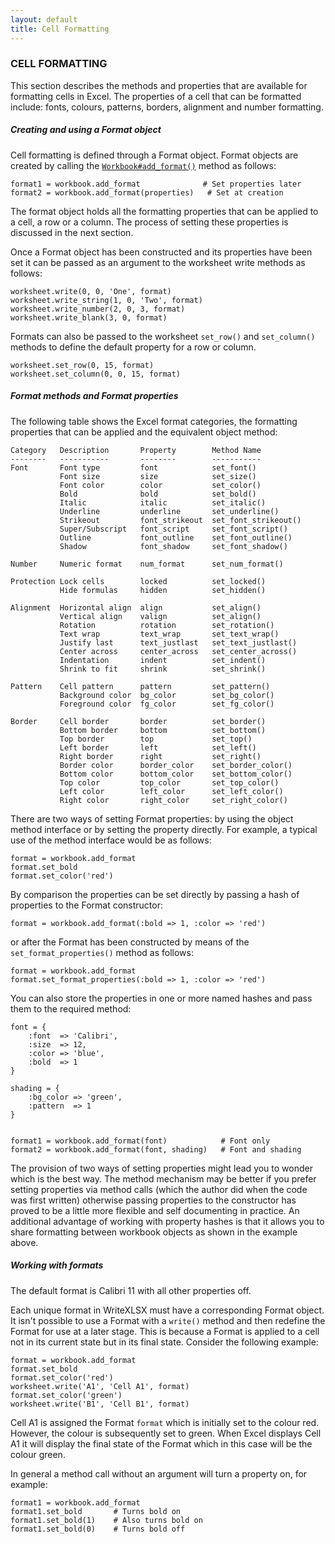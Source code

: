 ```yaml
---
layout: default
title: Cell Formatting
---
```

### <a name="cell_formatting" class="anchor" href="#cell_formatting"><span class="octicon octicon-link" /></a>CELL FORMATTING

This section describes the methods and properties that are available for
formatting cells in Excel. The properties of a cell that can be formatted
include: fonts, colours, patterns, borders, alignment and number formatting.

##### <a name="creating_and_using_a_format_object" class="anchor" href="#creating_and_using_a_format_object"><span class="octicon octicon-link" /></a>Creating and using a Format object

Cell formatting is defined through a Format object.
Format objects are created by calling the
[`Workbook#add_format()`](workbook.html#add_format) method as follows:

    format1 = workbook.add_format              # Set properties later
    format2 = workbook.add_format(properties)   # Set at creation

The format object holds all the formatting properties that can be applied to a
cell, a row or a column. The process of setting these properties is discussed
in the next section.

Once a Format object has been constructed and its properties have been set
it can be passed as an argument to the worksheet write methods as follows:

    worksheet.write(0, 0, 'One', format)
    worksheet.write_string(1, 0, 'Two', format)
    worksheet.write_number(2, 0, 3, format)
    worksheet.write_blank(3, 0, format)

Formats can also be passed to the worksheet `set_row()` and `set_column()`
methods to define the default property for a row or column.

    worksheet.set_row(0, 15, format)
    worksheet.set_column(0, 0, 15, format)

##### <a name="format_methods_and_format_properties" class="anchor" href="#format_methods_and_format_properties"><span class="octicon octicon-link" /></a>Format methods and Format properties

The following table shows the Excel format categories, the formatting properties
that can be applied and the equivalent object method:

    Category   Description       Property        Method Name
    --------   -----------       --------        -----------
    Font       Font type         font            set_font()
               Font size         size            set_size()
               Font color        color           set_color()
               Bold              bold            set_bold()
               Italic            italic          set_italic()
               Underline         underline       set_underline()
               Strikeout         font_strikeout  set_font_strikeout()
               Super/Subscript   font_script     set_font_script()
               Outline           font_outline    set_font_outline()
               Shadow            font_shadow     set_font_shadow()

    Number     Numeric format    num_format      set_num_format()

    Protection Lock cells        locked          set_locked()
               Hide formulas     hidden          set_hidden()

    Alignment  Horizontal align  align           set_align()
               Vertical align    valign          set_align()
               Rotation          rotation        set_rotation()
               Text wrap         text_wrap       set_text_wrap()
               Justify last      text_justlast   set_text_justlast()
               Center across     center_across   set_center_across()
               Indentation       indent          set_indent()
               Shrink to fit     shrink          set_shrink()

    Pattern    Cell pattern      pattern         set_pattern()
               Background color  bg_color        set_bg_color()
               Foreground color  fg_color        set_fg_color()

    Border     Cell border       border          set_border()
               Bottom border     bottom          set_bottom()
               Top border        top             set_top()
               Left border       left            set_left()
               Right border      right           set_right()
               Border color      border_color    set_border_color()
               Bottom color      bottom_color    set_bottom_color()
               Top color         top_color       set_top_color()
               Left color        left_color      set_left_color()
               Right color       right_color     set_right_color()

There are two ways of setting Format properties: by using the object method
interface or by setting the property directly. For example, a typical use of
the method interface would be as follows:

    format = workbook.add_format
    format.set_bold
    format.set_color('red')

By comparison the properties can be set directly by passing a hash of
properties to the Format constructor:

    format = workbook.add_format(:bold => 1, :color => 'red')

or after the Format has been constructed by means of the
`set_format_properties()` method as follows:

    format = workbook.add_format
    format.set_format_properties(:bold => 1, :color => 'red')

You can also store the properties in one or more named hashes and pass them
to the required method:

    font = {
        :font  => 'Calibri',
        :size  => 12,
        :color => 'blue',
        :bold  => 1
    }

    shading = {
        :bg_color => 'green',
        :pattern  => 1
    }


    format1 = workbook.add_format(font)            # Font only
    format2 = workbook.add_format(font, shading)   # Font and shading

The provision of two ways of setting properties might lead you to wonder which
is the best way. The method mechanism may be better if you prefer setting
properties via method calls (which the author did when the code was first
written) otherwise passing properties to the constructor has proved to be a
little more flexible and self documenting in practice. An additional advantage
of working with property hashes is that it allows you to share formatting
between workbook objects as shown in the example above.

##### <a name="working_with_formats" class="anchor" href="#working_with_formats"><span class="octicon octicon-link" /></a>Working with formats

The default format is Calibri 11 with all other properties off.

Each unique format in WriteXLSX must have a corresponding Format object.
It isn't possible to use a Format with a `write()` method and then redefine the
Format for use at a later stage. This is because a Format is applied to a cell
not in its current state but in its final state. Consider the following example:

    format = workbook.add_format
    format.set_bold
    format.set_color('red')
    worksheet.write('A1', 'Cell A1', format)
    format.set_color('green')
    worksheet.write('B1', 'Cell B1', format)

Cell A1 is assigned the Format `format` which is initially set to the colour
red. However, the colour is subsequently set to green.
When Excel displays Cell A1 it will display the final state of the Format
which in this case will be the colour green.

In general a method call without an argument will turn a property on, for example:

    format1 = workbook.add_format
    format1.set_bold       # Turns bold on
    format1.set_bold(1)    # Also turns bold on
    format1.set_bold(0)    # Turns bold off
